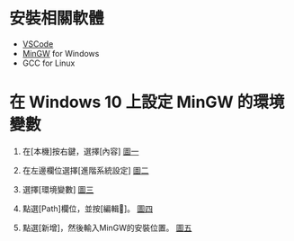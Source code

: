 # 安裝相關軟體
- [VSCode](https://code.visualstudio.com)
- [MinGW](https://osdn.net/projects/mingw/releases/) for Windows
- GCC for Linux

# 在 Windows 10 上設定 MinGW 的環境變數

1. 在[本機]按右鍵，選擇[內容]
[圖一](images/01.png)

2. 在左邊欄位選擇[進階系統設定]
[圖二](images/02.png)

3. 選擇[環境變數]
[圖三](images/03.png)

4. 點選[Path]欄位，並按[編輯]。
[圖四](images/04.png)

5. 點選[新增]，然後輸入MinGW的安裝位置。
[圖五](images/05.png)
